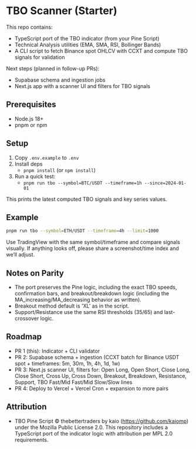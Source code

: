 # TBO Scanner (Starter)

This repo contains:
- TypeScript port of the TBO indicator (from your Pine Script)
- Technical Analysis utilities (EMA, SMA, RSI, Bollinger Bands)
- A CLI script to fetch Binance spot OHLCV with CCXT and compute TBO signals for validation

Next steps (planned in follow-up PRs):
- Supabase schema and ingestion jobs
- Next.js app with a scanner UI and filters for TBO signals

## Prerequisites
- Node.js 18+
- pnpm or npm

## Setup
1. Copy `.env.example` to `.env`
2. Install deps
   - `pnpm install` (or `npm install`)
3. Run a quick test:
   - `pnpm run tbo --symbol=BTC/USDT --timeframe=1h --since=2024-01-01`

This prints the latest computed TBO signals and key series values.

## Example
```bash
pnpm run tbo --symbol=ETH/USDT --timeframe=4h --limit=1000
```

Use TradingView with the same symbol/timeframe and compare signals visually. If anything looks off, please share a screenshot/time index and we’ll adjust.

## Notes on Parity
- The port preserves the Pine logic, including the exact TBO speeds, confirmation bars, and breakout/breakdown logic (including the MA_increasing/MA_decreasing behavior as written).
- Breakout method default is 'XL' as in the script.
- Support/Resistance use the same RSI thresholds (35/65) and last-crossover logic.

## Roadmap
- PR 1 (this): Indicator + CLI validator
- PR 2: Supabase schema + ingestion (CCXT batch for Binance USDT spot + timeframes: 5m, 30m, 1h, 4h, 1d, 1w)
- PR 3: Next.js scanner UI, filters for: Open Long, Open Short, Close Long, Close Short, Cross Up, Cross Down, Breakout, Breakdown, Resistance, Support, TBO Fast/Mid Fast/Mid Slow/Slow lines
- PR 4: Deploy to Vercel + Vercel Cron + expansion to more pairs

## Attribution
- TBO Pine Script © thebettertraders by kaio (https://github.com/kaiomp) under the Mozilla Public License 2.0. This repository includes a TypeScript port of the indicator logic with attribution per MPL 2.0 requirements.